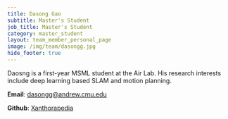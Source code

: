 ```yaml
---
title: Dasong Gao
subtitle: Master's Student
job_title: Master's Student
category: master_student
layout: team_member_personal_page
image: /img/team/dasongg.jpg
hide_footer: true
---
```


Daosng is a first-year MSML student at the Air Lab. His research interests include
deep learning based SLAM and motion planning.

**Email**: <dasongg@andrew.cmu.edu>

**Github**: [Xanthorapedia](https://github.com/Xanthorapedia)